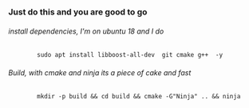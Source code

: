 ### Just do this and you are good to go
###### install dependencies, I'm on ubuntu 18 and I do 
            sudo apt install libboost-all-dev  git cmake g++  -y
###### Build, with cmake and ninja its a piece of cake and fast
            mkdir -p build && cd build && cmake -G"Ninja" .. && ninja 

